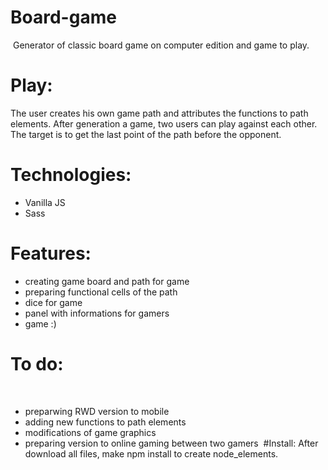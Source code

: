 # Board-game
​
Generator of classic board game on computer edition and game to play. 
​
# Play: 
The user creates his own game path and attributes the functions to path elements. After generation a game, two users can play against each other. 
The target is to get the last point of the path before the opponent.

# Technologies: 
- Vanilla JS
- Sass
​
# Features:
- creating game board and path for game
- preparing functional cells of the path
- dice for game
- panel with informations for gamers
- game :)

# To do:
​
- preparwing RWD version to mobile 
- adding new functions to path elements
- modifications of game graphics
- preparing version to online gaming between two gamers
​
#Install:
​
After download all files, make npm install to create node_elements.
